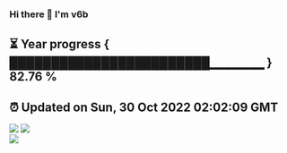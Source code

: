 ### Hi there 👋  I'm v6b  
⏳ Year progress { ████████████████████████▁▁▁▁▁▁ } 82.76 %
---
⏰ Updated on Sun, 30 Oct 2022 02:02:09 GMT
---
![](https://github-readme-stats.vercel.app/api?username=v6b&bg_color=30,e96443,904e95&title_color=fff&text_color=fff&layout=compact)
![](https://github-readme-stats.vercel.app/api/top-langs/?username=v6b&layout=compact&bg_color=30,e96443,904e95&title_color=fff&text_color=fff)  
![](https://gcore.jsdelivr.net/gh/v6b/v6b@main/assets/github-contribution-grid-snake.svg)

